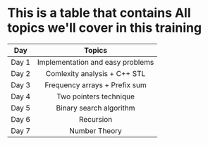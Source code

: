 # This is a table that contains All topics we'll cover in this training
|  Day        | Topics |
|    :---:    | :------------------------------------------: |
| Day 1       | Implementation and easy problems              
| Day 2       | Comlexity analysis + C++ STL                 
| Day 3       | Frequency arrays + Prefix sum                 
| Day 4       | Two pointers technique                        
| Day 5       | Binary search algorithm                      
| Day 6       | Recursion
| Day 7       | Number Theory
